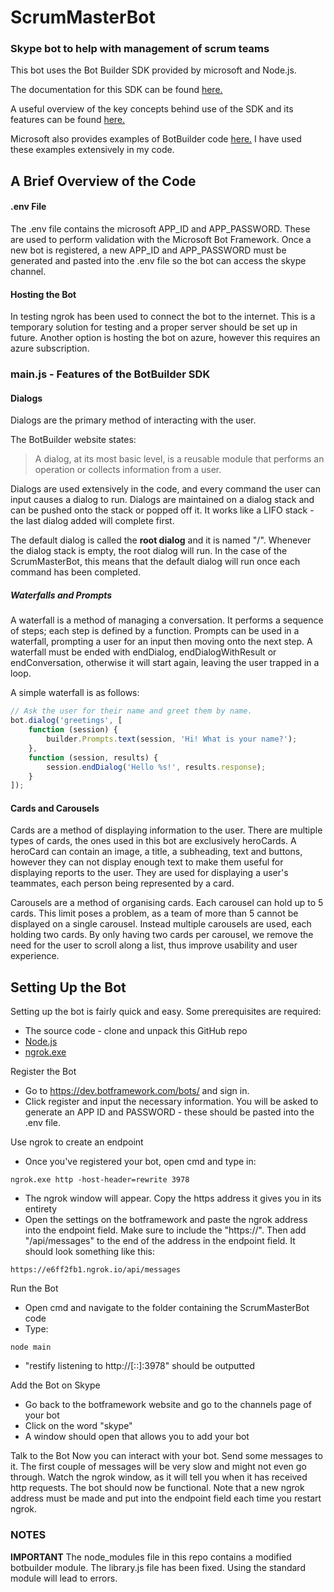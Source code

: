 # ScrumMasterBot
### Skype bot to help with management of scrum teams

This bot uses the Bot Builder SDK provided by microsoft and Node.js.

The documentation for this SDK can be found [here.](https://docs.botframework.com/en-us/node/builder/chat-reference/modules/_botbuilder_d_.html)

A useful overview of the key concepts behind use of the SDK and its features can be found [here.](https://docs.microsoft.com/en-us/bot-framework/nodejs/bot-builder-nodejs-concepts)

Microsoft also provides examples of BotBuilder code [here.](https://github.com/Microsoft/BotBuilder-Samples/tree/master/Node) I have used these examples extensively in my code.

## A Brief Overview of the Code
#### .env File
The .env file contains the microsoft APP\_ID and APP\_PASSWORD. These are used to perform validation with the Microsoft Bot Framework. Once a new bot is registered, a new APP\_ID and APP\_PASSWORD must be generated and pasted into the .env file so the bot can access the skype channel.

#### Hosting the Bot
In testing ngrok has been used to connect the bot to the internet. This is a temporary solution for testing and a proper server should be set up in future. Another option is hosting the bot on azure, however this requires an azure subscription.

### main.js - Features of the BotBuilder SDK
#### Dialogs
Dialogs are the primary method of interacting with the user.

The BotBuilder website states:

>A dialog, at its most basic level, is a reusable module that performs an operation or collects information from a user.

Dialogs are used extensively in the code, and every command the user can input causes a dialog to run. Dialogs are maintained on a dialog stack and can be pushed onto the stack or popped off it. It works like a LIFO stack - the last dialog added will complete first.

The default dialog is called the **root dialog** and it is named "/". Whenever the dialog stack is empty, the root dialog will run. In the case of the ScrumMasterBot, this means that the default dialog will run once each command has been completed. 

##### Waterfalls and Prompts
A waterfall is a method of managing a conversation. It performs a sequence of steps; each step is defined by a function. Prompts can be used in a waterfall, prompting a user for an input then moving onto the next step. A waterfall must be ended with endDialog, endDialogWithResult or endConversation, otherwise it will start again, leaving the user trapped in a loop.

A simple waterfall is as follows:
```javascript
// Ask the user for their name and greet them by name.
bot.dialog('greetings', [
    function (session) {
        builder.Prompts.text(session, 'Hi! What is your name?');
    },
    function (session, results) {
        session.endDialog('Hello %s!', results.response);
    }
]);
```

#### Cards and Carousels
Cards are a method of displaying information to the user. There are multiple types of cards, the ones used in this bot are exclusively heroCards. A heroCard can contain an image, a title, a subheading, text and buttons, however they can not display enough text to make them useful for displaying reports to the user. They are used for displaying a user's teammates, each person being represented by a card.

Carousels are a method of organising cards. Each carousel can hold up to 5 cards. This limit poses a problem, as a team of more than 5 cannot be displayed on a single carousel. Instead multiple carousels are used, each holding two cards. By only having two cards per carousel, we remove the need for the user to scroll along a list, thus improve usability and user experience.

## Setting Up the Bot
Setting up the bot is fairly quick and easy. Some prerequisites are required:
- The source code - clone and unpack this GitHub repo
- [Node.js](https://nodejs.org/en/)
- [ngrok.exe](https://ngrok.com/)

Register the Bot
- Go to https://dev.botframework.com/bots/ and sign in.
- Click register and input the necessary information. You will be asked to generate an APP ID and PASSWORD - these should be pasted into the .env file.

Use ngrok to create an endpoint
- Once you've registered your bot, open cmd and type in:
```
ngrok.exe http -host-header=rewrite 3978
```
- The ngrok window will appear. Copy the https address it gives you in its entirety
- Open the settings on the botframework and paste the ngrok address into the endpoint field. Make sure to include the "https://". Then add "/api/messages" to the end of the address in the endpoint field. It should look something like this:
```
https://e6ff2fb1.ngrok.io/api/messages
```

Run the Bot
- Open cmd and navigate to the folder containing the ScrumMasterBot code
- Type:
```
node main
```
- "restify listening to http://[::]:3978" should be outputted

Add the Bot on Skype
- Go back to the botframework website and go to the channels page of your bot
- Click on the word "skype"
- A window should open that allows you to add your bot

Talk to the Bot
Now you can interact with your bot. Send some messages to it. The first couple of messages will be very slow and might not even go through. Watch the ngrok window, as it will tell you when it has received http requests. The bot should now be functional. Note that a new ngrok address must be made and put into the endpoint field each time you restart ngrok.

### NOTES
**IMPORTANT** The node\_modules file in this repo contains a modified botbuilder module. The library.js file has been fixed. Using the standard module will lead to errors.
